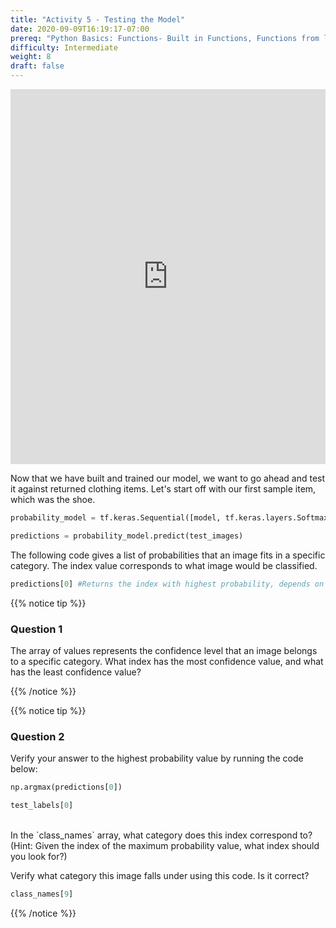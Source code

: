 ```yaml
---
title: "Activity 5 - Testing the Model"
date: 2020-09-09T16:19:17-07:00
prereq: "Python Basics: Functions- Built in Functions, Functions from libraries; Data Types- Strings, Numbers, Reading from Console; Data Structures- Lists"
difficulty: Intermediate
weight: 8
draft: false
---
```


<iframe width="100%" height="600px" src="https://www.youtube.com/embed/3FELV6BYtIo" frameborder="0" allow="accelerometer; autoplay; encrypted-media; gyroscope; picture-in-picture" allowfullscreen></iframe>

Now that we have built and trained our model, we want to go ahead and test it against returned clothing items. 
Let's start off with our first sample item, which was the shoe.
```python
probability_model = tf.keras.Sequential([model, tf.keras.layers.Softmax()])
```

```python
predictions = probability_model.predict(test_images)
```

The following code gives a list of probabilities that an image fits in a specific category. The index value corresponds to what image would be classified.
```python
predictions[0] #Returns the index with highest probability, depends on the index value.
```

{{% notice tip %}}
### Question 1

The array of values represents the confidence level that an image belongs to a specific category. What index has the most confidence value, and what has the least confidence value?

{{% /notice %}}

{{% notice tip %}}
### Question 2

Verify your answer to the highest probability value by running the code below:


```python
np.argmax(predictions[0])
```

```python
test_labels[0]
```
<br>
In the `class_names` array, what category does this index correspond to? (Hint: Given the index of the maximum probability value, what index should you look for?)

Verify what category this image falls under using this code. Is it correct?
```python
class_names[9]
```

{{% /notice %}}
